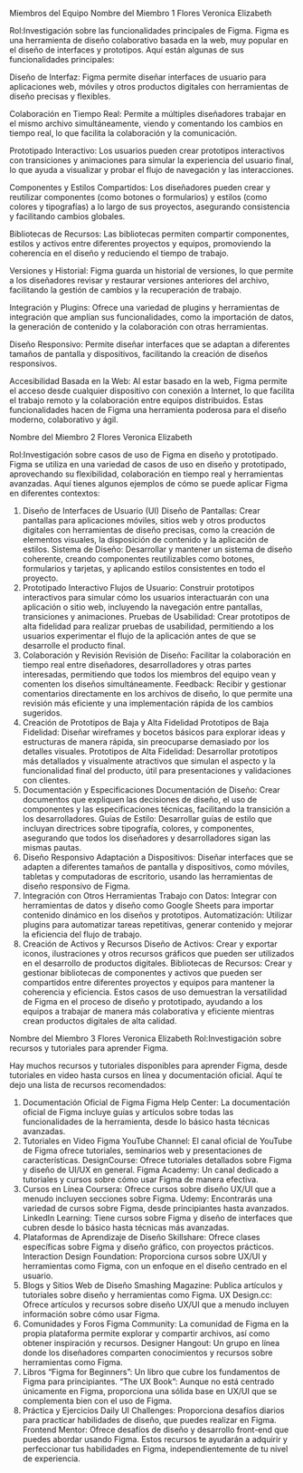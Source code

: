 Miembros del Equipo
Nombre del Miembro 1 Flores Veronica Elizabeth

Rol:Investigación sobre las funcionalidades principales de Figma.
Figma es una herramienta de diseño colaborativo basada en la web, muy popular en el diseño de interfaces y prototipos. Aquí están algunas de sus funcionalidades principales:

Diseño de Interfaz: Figma permite diseñar interfaces de usuario para aplicaciones web, móviles y otros productos digitales con herramientas de diseño precisas y flexibles.

Colaboración en Tiempo Real: Permite a múltiples diseñadores trabajar en el mismo archivo simultáneamente, viendo y comentando los cambios en tiempo real, lo que facilita la colaboración y la comunicación.

Prototipado Interactivo: Los usuarios pueden crear prototipos interactivos con transiciones y animaciones para simular la experiencia del usuario final, lo que ayuda a visualizar y probar el flujo de navegación y las interacciones.

Componentes y Estilos Compartidos: Los diseñadores pueden crear y reutilizar componentes (como botones o formularios) y estilos (como colores y tipografías) a lo largo de sus proyectos, asegurando consistencia y facilitando cambios globales.

Bibliotecas de Recursos: Las bibliotecas permiten compartir componentes, estilos y activos entre diferentes proyectos y equipos, promoviendo la coherencia en el diseño y reduciendo el tiempo de trabajo.

Versiones y Historial: Figma guarda un historial de versiones, lo que permite a los diseñadores revisar y restaurar versiones anteriores del archivo, facilitando la gestión de cambios y la recuperación de trabajo.

Integración y Plugins: Ofrece una variedad de plugins y herramientas de integración que amplían sus funcionalidades, como la importación de datos, la generación de contenido y la colaboración con otras herramientas.

Diseño Responsivo: Permite diseñar interfaces que se adaptan a diferentes tamaños de pantalla y dispositivos, facilitando la creación de diseños responsivos.

Accesibilidad Basada en la Web: Al estar basado en la web, Figma permite el acceso desde cualquier dispositivo con conexión a Internet, lo que facilita el trabajo remoto y la colaboración entre equipos distribuidos.
Estas funcionalidades hacen de Figma una herramienta poderosa para el diseño moderno, colaborativo y ágil.

Nombre del Miembro 2 Flores Veronica Elizabeth

Rol:Investigación sobre casos de uso de Figma en diseño y prototipado.
Figma se utiliza en una variedad de casos de uso en diseño y prototipado, aprovechando su flexibilidad, colaboración en tiempo real y herramientas avanzadas. Aquí tienes algunos ejemplos de cómo se puede aplicar Figma en diferentes contextos:

1. Diseño de Interfaces de Usuario (UI)
Diseño de Pantallas: Crear pantallas para aplicaciones móviles, sitios web y otros productos digitales con herramientas de diseño precisas, como la creación de elementos visuales, la disposición de contenido y la aplicación de estilos.
Sistema de Diseño: Desarrollar y mantener un sistema de diseño coherente, creando componentes reutilizables como botones, formularios y tarjetas, y aplicando estilos consistentes en todo el proyecto.
2. Prototipado Interactivo
Flujos de Usuario: Construir prototipos interactivos para simular cómo los usuarios interactuarán con una aplicación o sitio web, incluyendo la navegación entre pantallas, transiciones y animaciones.
Pruebas de Usabilidad: Crear prototipos de alta fidelidad para realizar pruebas de usabilidad, permitiendo a los usuarios experimentar el flujo de la aplicación antes de que se desarrolle el producto final.
3. Colaboración y Revisión
Revisión de Diseño: Facilitar la colaboración en tiempo real entre diseñadores, desarrolladores y otras partes interesadas, permitiendo que todos los miembros del equipo vean y comenten los diseños simultáneamente.
Feedback: Recibir y gestionar comentarios directamente en los archivos de diseño, lo que permite una revisión más eficiente y una implementación rápida de los cambios sugeridos.
4. Creación de Prototipos de Baja y Alta Fidelidad
Prototipos de Baja Fidelidad: Diseñar wireframes y bocetos básicos para explorar ideas y estructuras de manera rápida, sin preocuparse demasiado por los detalles visuales.
Prototipos de Alta Fidelidad: Desarrollar prototipos más detallados y visualmente atractivos que simulan el aspecto y la funcionalidad final del producto, útil para presentaciones y validaciones con clientes.
5. Documentación y Especificaciones
Documentación de Diseño: Crear documentos que expliquen las decisiones de diseño, el uso de componentes y las especificaciones técnicas, facilitando la transición a los desarrolladores.
Guías de Estilo: Desarrollar guías de estilo que incluyan directrices sobre tipografía, colores, y componentes, asegurando que todos los diseñadores y desarrolladores sigan las mismas pautas.
6. Diseño Responsivo
Adaptación a Dispositivos: Diseñar interfaces que se adapten a diferentes tamaños de pantalla y dispositivos, como móviles, tabletas y computadoras de escritorio, usando las herramientas de diseño responsivo de Figma.
7. Integración con Otros Herramientas
Trabajo con Datos: Integrar con herramientas de datos y diseño como Google Sheets para importar contenido dinámico en los diseños y prototipos.
Automatización: Utilizar plugins para automatizar tareas repetitivas, generar contenido y mejorar la eficiencia del flujo de trabajo.
8. Creación de Activos y Recursos
Diseño de Activos: Crear y exportar iconos, ilustraciones y otros recursos gráficos que pueden ser utilizados en el desarrollo de productos digitales.
Bibliotecas de Recursos: Crear y gestionar bibliotecas de componentes y activos que pueden ser compartidos entre diferentes proyectos y equipos para mantener la coherencia y eficiencia.
Estos casos de uso demuestran la versatilidad de Figma en el proceso de diseño y prototipado, ayudando a los equipos a trabajar de manera más colaborativa y eficiente mientras crean productos digitales de alta calidad.

Nombre del Miembro 3 Flores Veronica Elizabeth
Rol:Investigación sobre recursos y tutoriales para aprender Figma.

Hay muchos recursos y tutoriales disponibles para aprender Figma, desde tutoriales en video hasta cursos en línea y documentación oficial. Aquí te dejo una lista de recursos recomendados:

1. Documentación Oficial de Figma
Figma Help Center: La documentación oficial de Figma incluye guías y artículos sobre todas las funcionalidades de la herramienta, desde lo básico hasta técnicas avanzadas.
2. Tutoriales en Video
Figma YouTube Channel: El canal oficial de YouTube de Figma ofrece tutoriales, seminarios web y presentaciones de características.
DesignCourse: Ofrece tutoriales detallados sobre Figma y diseño de UI/UX en general.
Figma Academy: Un canal dedicado a tutoriales y cursos sobre cómo usar Figma de manera efectiva.
3. Cursos en Línea
Coursera: Ofrece cursos sobre diseño UX/UI que a menudo incluyen secciones sobre Figma.
Udemy: Encontrarás una variedad de cursos sobre Figma, desde principiantes hasta avanzados.
LinkedIn Learning: Tiene cursos sobre Figma y diseño de interfaces que cubren desde lo básico hasta técnicas más avanzadas.
4. Plataformas de Aprendizaje de Diseño
Skillshare: Ofrece clases específicas sobre Figma y diseño gráfico, con proyectos prácticos.
Interaction Design Foundation: Proporciona cursos sobre UX/UI y herramientas como Figma, con un enfoque en el diseño centrado en el usuario.
5. Blogs y Sitios Web de Diseño
Smashing Magazine: Publica artículos y tutoriales sobre diseño y herramientas como Figma.
UX Design.cc: Ofrece artículos y recursos sobre diseño UX/UI que a menudo incluyen información sobre cómo usar Figma.
6. Comunidades y Foros
Figma Community: La comunidad de Figma en la propia plataforma permite explorar y compartir archivos, así como obtener inspiración y recursos.
Designer Hangout: Un grupo en línea donde los diseñadores comparten conocimientos y recursos sobre herramientas como Figma.
7. Libros
“Figma for Beginners”: Un libro que cubre los fundamentos de Figma para principiantes.
“The UX Book”: Aunque no está centrado únicamente en Figma, proporciona una sólida base en UX/UI que se complementa bien con el uso de Figma.
8. Práctica y Ejercicios
Daily UI Challenges: Proporciona desafíos diarios para practicar habilidades de diseño, que puedes realizar en Figma.
Frontend Mentor: Ofrece desafíos de diseño y desarrollo front-end que puedes abordar usando Figma.
Estos recursos te ayudarán a adquirir y perfeccionar tus habilidades en Figma, independientemente de tu nivel de experiencia. 








